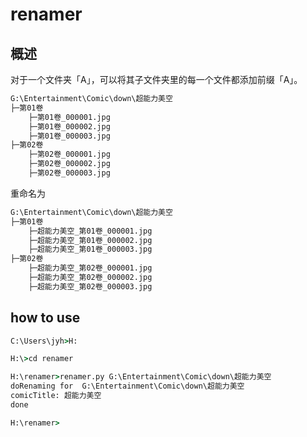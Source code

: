 # renamer

## 概述

对于一个文件夹「A」，可以将其子文件夹里的每一个文件都添加前缀「A」。

```bat
G:\Entertainment\Comic\down\超能力美空
├─第01卷
    ├─第01卷_000001.jpg
    ├─第01卷_000002.jpg
    ├─第01卷_000003.jpg
├─第02卷
    ├─第02卷_000001.jpg
    ├─第02卷_000002.jpg
    ├─第02卷_000003.jpg
```

重命名为

```bat
G:\Entertainment\Comic\down\超能力美空
├─第01卷
    ├─超能力美空_第01卷_000001.jpg
    ├─超能力美空_第01卷_000002.jpg
    ├─超能力美空_第01卷_000003.jpg
├─第02卷
    ├─超能力美空_第02卷_000001.jpg
    ├─超能力美空_第02卷_000002.jpg
    ├─超能力美空_第02卷_000003.jpg
```

## how to use

```bat
C:\Users\jyh>H:

H:\>cd renamer

H:\renamer>renamer.py G:\Entertainment\Comic\down\超能力美空
doRenaming for  G:\Entertainment\Comic\down\超能力美空
comicTitle: 超能力美空
done

H:\renamer>

```

